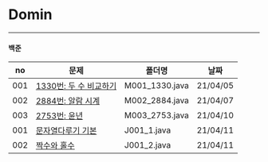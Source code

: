 # Domin
---

#### 백준

|no|문제|폴더명|날짜|
|------|------------------------------------------------------------------|----------|----------|
| 001 | [1330번: 두 수 비교하기](https://www.acmicpc.net/problem/1330)    | M001_1330.java | 21/04/05 |
| 002 | [2884번: 알람 시계](https://www.acmicpc.net/problem/2884)         | M002_2884.java | 21/04/07 |
| 003 | [2753번: 윤년](https://www.acmicpc.net/problem/2753)              | M003_2753.java | 21/04/10 |
| 001 | [문자열다루기 기본](https://programmers.co.kr/learn/courses/30/lessons/12918)    | J001_1.java | 21/04/11 |
| 002 | [짝수와 홀수](https://programmers.co.kr/learn/courses/30/lessons/12937)| J001_2.java | 21/04/11 |

